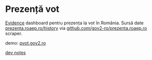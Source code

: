 # Prezență vot

[Evidence](https://evidence.dev/)  dashboard pentru prezența la vot în România. Sursă date [prezenta.roaep.ro/history](https://prezenta.roaep.ro/history/) via [github.com/gov2-ro/prezenta.roaep.ro](https://github.com/gov2-ro/prezenta.roaep.ro) scraper.

demo: [pvot.gov2.ro](https://pvot.gov2.ro/) 

[dev notes](https://docs.google.com/document/d/165hIqF7t6vZ1cRA-Lz4AIc7cWyUQxrGI/) 